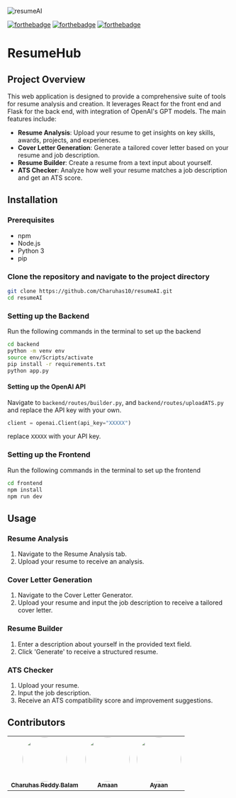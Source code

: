 ![resumeAI](https://socialify.git.ci/Charuhas10/resumeAI/image?font=Bitter&language=1&name=1&pattern=Plus&stargazers=1&theme=Dark)

[![forthebadge](https://forthebadge.com/images/badges/made-with-javascript.svg)](https://forthebadge.com)
[![forthebadge](https://forthebadge.com/images/badges/made-with-typescript.svg)](https://forthebadge.com)
[![forthebadge](https://forthebadge.com/images/badges/made-with-python.svg)](https://forthebadge.com)

# ResumeHub

## Project Overview

This web application is designed to provide a comprehensive suite of tools for resume analysis and creation. It leverages React for the front end and Flask for the back end, with integration of OpenAI's GPT models. The main features include:

- **Resume Analysis**: Upload your resume to get insights on key skills, awards, projects, and experiences.
- **Cover Letter Generation**: Generate a tailored cover letter based on your resume and job description.
- **Resume Builder**: Create a resume from a text input about yourself.
- **ATS Checker**: Analyze how well your resume matches a job description and get an ATS score.

## Installation

### Prerequisites

- npm
- Node.js
- Python 3
- pip

### Clone the repository and navigate to the project directory

```bash
git clone https://github.com/Charuhas10/resumeAI.git
cd resumeAI
```

### Setting up the Backend

Run the following commands in the terminal to set up the backend

```bash
cd backend
python -m venv env
source env/Scripts/activate
pip install -r requirements.txt
python app.py
```

#### Setting up the OpenAI API

Navigate to `backend/routes/builder.py`, and `backend/routes/uploadATS.py` and replace the API key with your own.

```python
client = openai.Client(api_key="XXXXX")
```

replace `XXXXX` with your API key.

### Setting up the Frontend

Run the following commands in the terminal to set up the frontend

```bash
cd frontend
npm install
npm run dev
```

## Usage

### Resume Analysis

1. Navigate to the Resume Analysis tab.
2. Upload your resume to receive an analysis.

### Cover Letter Generation

1. Navigate to the Cover Letter Generator.
2. Upload your resume and input the job description to receive a tailored cover letter.

### Resume Builder

1. Enter a description about yourself in the provided text field.
2. Click 'Generate' to receive a structured resume.

### ATS Checker

1. Upload your resume.
2. Input the job description.
3. Receive an ATS compatibility score and improvement suggestions.

## Contributors

<table>
  <tr>
    <td align="center"><a href="https://github.com/Charuhas10"><img src="https://avatars.githubusercontent.com/u/72398218?v=4" width="100px;" alt="" style="border-radius:50%"/><br /><sub><b>Charuhas Reddy Balam</b></sub></a><br /></td> 
    <td align="center"><a href="https://github.com/amaan14999"><img src="https://avatars.githubusercontent.com/u/73187712?v=4" width="100px;" alt="" style="border-radius:50%"/><br /><sub><b>Amaan</b></sub></a><br /></td>  
    <td align="center"><a href="https://github.com/itsjustayaan"><img src="https://avatars.githubusercontent.com/u/74494948?v=4" width="100px;" alt="" style="border-radius:50%"/><br /><sub><b>Ayaan</b></sub></a><br /></td>  
  </tr>
</table>
